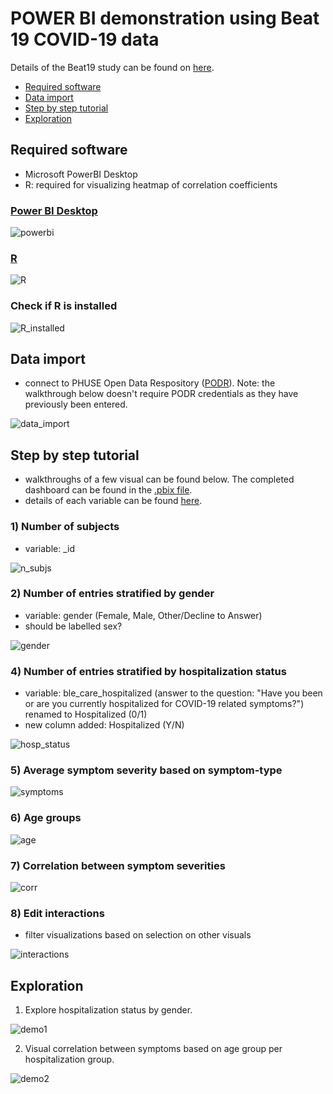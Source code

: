 # POWER BI demonstration using Beat 19 COVID-19 data

Details of the Beat19 study can be found on [here](https://clinicaltrials.gov/ct2/show/NCT04321811).

* [Required software](#required-software)
* [Data import](#data-import)
* [Step by step tutorial](#step-by-step-tutorial)
* [Exploration](#exploration)

## Required software
* Microsoft PowerBI Desktop
* R: required for visualizing heatmap of correlation coefficients

### [Power BI Desktop](https://powerbi.microsoft.com/en-us/downloads/)

![powerbi](https://github.com/singha53/PODR/blob/master/sample_code/powerbi/screenshots/powerbi_installation.PNG)

### [R](https://cran.r-project.org/bin/windows/base/)

![R](https://github.com/singha53/PODR/blob/master/sample_code/powerbi/screenshots/R.PNG)

### Check if R is installed

![R_installed](https://github.com/singha53/PODR/blob/master/sample_code/powerbi/screenshots/check_r_version.gif)

## Data import

* connect to PHUSE Open Data Respository ([PODR](https://github.com/phuse-org/PODR/blob/master/documentation/power_bi/NIHPO_PHUSE_PowerBI.pdf)). Note: the walkthrough below doesn't require PODR credentials as they have previously been entered.

![data_import](https://github.com/singha53/PODR/blob/master/sample_code/powerbi/screenshots/data_import.gif)

## Step by step tutorial

* walkthroughs of a few visual can be found below. The completed dashboard can be found in the [.pbix file](https://github.com/singha53/PODR/blob/master/sample_code/powerbi/beat19_dashboard.pbix).
* details of each variable can be found [here](https://github.com/beat19-org/beat19-public-data).

### 1) Number of subjects
* variable: _id

![n_subjs](https://github.com/singha53/PODR/blob/master/sample_code/powerbi/screenshots/dashboard_nsubj.gif)

### 2) Number of entries stratified by gender
* variable: gender (Female, Male, Other/Decline to Answer)
* should be labelled sex?

![gender](https://github.com/singha53/PODR/blob/master/sample_code/powerbi/screenshots/dashboard_gender.gif)

### 4) Number of entries stratified by hospitalization status
* variable: ble_care_hospitalized (answer to the question: "Have you been or are you currently hospitalized for COVID-19 related symptoms?") renamed to Hospitalized (0/1)
* new column added: Hospitalized (Y/N)

![hosp_status](https://github.com/singha53/PODR/blob/master/sample_code/powerbi/screenshots/dashboard_hosp_status.gif)

### 5) Average symptom severity based on symptom-type

![symptoms](https://github.com/singha53/PODR/blob/master/sample_code/powerbi/screenshots/dashboard_symptoms.gif)

### 6) Age groups

![age](https://github.com/singha53/PODR/blob/master/sample_code/powerbi/screenshots/dashboard_age.gif)

### 7) Correlation between symptom severities

![corr](https://github.com/singha53/PODR/blob/master/sample_code/powerbi/screenshots/dashboard_corr.gif)

### 8) Edit interactions
* filter visualizations based on selection on other visuals

![interactions](https://github.com/singha53/PODR/blob/master/sample_code/powerbi/screenshots/dashboard_edit_interactions.gif)

## Exploration

1. Explore hospitalization status by gender.

![demo1](https://github.com/singha53/PODR/blob/master/sample_code/powerbi/screenshots/dashboard_demo1.gif)

2. Visual correlation between symptoms based on age group per hospitalization group.

![demo2](https://github.com/singha53/PODR/blob/master/sample_code/powerbi/screenshots/dashboard_demo2.gif)
